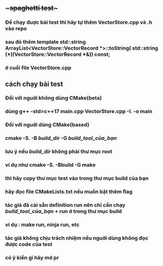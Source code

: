 ## ~~~spaghetti test~~~
 
### Để chạy đuợc bài test thì hãy tự thêm VectorStore.cpp và .h vào repo
### sau đó thêm  template std::string ArrayList<VectorStore::VectorRecord \*>::toString( std::string (*)(VectorStore::VectorRecord *&)) const;
### ở cuối file VectorStore.cpp 

## cách chạy bài test

### Đối với nguời không dùng CMake(beta) 
### dùng g++ -std=c++17 main.cpp VectorStore.cpp -I. -o main

### Đối với nguời dùng CMake(based)
### cmake -S. -B _build_dir_  -G _build_tool_của_bạn_

### lưu ý nếu _build_dir_ không phải thư mục root 
### ví dụ như cmake -S. -Bbuild -G make
### thì hãy copy thư mục test vào trong thư mục build của bạn 
### hãy đọc file CMakeLists.txt nếu muốn bật thêm flag 
### tác giả đã cài sẵn definition run nên chỉ cần chạy _build_tool_của_bạn_ + run ở trong thư mục build
### ví dụ : make run, ninja run, etc

### tác giả không chịu trách nhiệm nếu nguời dùng không đọc được code của test 
### có ý kiến gì hãy mở pr

